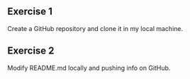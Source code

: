 ## Exercise 1
Create a GitHub repository and clone it in my local machine.

## Exercise 2
Modify README.md locally and pushing info on GitHub.
